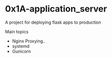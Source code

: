 # 0x1A-application\_server

A project for deploying flask apps to production

Main topics

- Nginx Proxying..
- systemd
- Gunicorn
